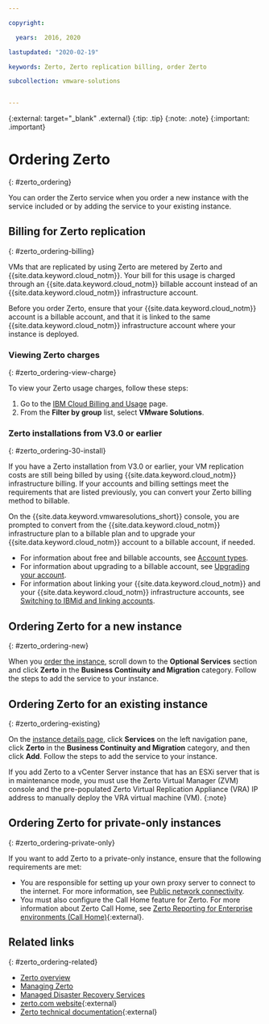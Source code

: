 ```yaml
---

copyright:

  years:  2016, 2020

lastupdated: "2020-02-19"

keywords: Zerto, Zerto replication billing, order Zerto

subcollection: vmware-solutions


---
```


{:external: target="_blank" .external}
{:tip: .tip}
{:note: .note}
{:important: .important}

# Ordering Zerto
{: #zerto_ordering}

You can order the Zerto service when you order a new instance with the service included or by adding the service to your existing instance.

## Billing for Zerto replication
{: #zerto_ordering-billing}

VMs that are replicated by using Zerto are metered by Zerto and {{site.data.keyword.cloud_notm}}. Your bill for this usage is charged through an {{site.data.keyword.cloud_notm}} billable account instead of an {{site.data.keyword.cloud_notm}} infrastructure account.

Before you order Zerto, ensure that your {{site.data.keyword.cloud_notm}} account is a billable account, and that it is linked to the same {{site.data.keyword.cloud_notm}} infrastructure account where your instance is deployed.

### Viewing Zerto charges
{: #zerto_ordering-view-charge}

To view your Zerto usage charges, follow these steps:

1. Go to the [IBM Cloud Billing and Usage](https://cloud.ibm.com/billing/usage) page.
2. From the **Filter by group** list, select **VMware Solutions**.

### Zerto installations from V3.0 or earlier
{: #zerto_ordering-30-install}

If you have a Zerto installation from V3.0 or earlier, your VM replication costs are still being billed by using {{site.data.keyword.cloud_notm}} infrastructure billing. If your accounts and billing settings meet the requirements that are listed previously, you can convert your Zerto billing method to billable.

On the {{site.data.keyword.vmwaresolutions_short}} console, you are prompted to convert from the {{site.data.keyword.cloud_notm}} infrastructure plan to a billable plan and to upgrade your {{site.data.keyword.cloud_notm}} account to a billable account, if needed.

* For information about free and billable accounts, see [Account types](/docs/account?topic=account-accounts).
* For information about upgrading to a billable account, see [Upgrading your account](/docs/account?topic=account-upgrading-account).
* For information about linking your {{site.data.keyword.cloud_notm}} and your {{site.data.keyword.cloud_notm}} infrastructure accounts, see [Switching to IBMid and linking accounts](/docs/account?topic=account-unifyingaccounts).

## Ordering Zerto for a new instance
{: #zerto_ordering-new}

When you [order the instance](/docs/services/vmwaresolutions?topic=vmware-solutions-vc_orderinginstance#vc_orderinginstance-procedure), scroll down to the **Optional Services** section and click **Zerto** in the **Business Continuity and Migration** category. Follow the steps to add the service to your instance.

## Ordering Zerto for an existing instance
{: #zerto_ordering-existing}

On the [instance details page](/docs/services/vmwaresolutions?topic=vmware-solutions-vc_viewinginstances), click **Services** on the left navigation pane, click **Zerto** in the **Business Continuity and Migration** category, and then click **Add**. Follow the steps to add the service to your instance.

If you add Zerto to a vCenter Server instance that has an ESXi server that is in maintenance mode, you must use the Zerto Virtual Manager (ZVM) console and the pre-populated Zerto Virtual Replication Appliance (VRA) IP address to manually deploy the VRA virtual machine (VM).
{:note}

## Ordering Zerto for private-only instances
{: #zerto_ordering-private-only}

If you want to add Zerto to a private-only instance, ensure that the following requirements are met:
* You are responsible for setting up your own proxy server to connect to the internet. For more information, see [Public network connectivity](/docs/services/vmwaresolutions?topic=vmware-solutions-design_virtualinfrastructure#public-network-connectivity).
* You must also configure the Call Home feature for Zerto. For more information about Zerto Call Home, see [Zerto Reporting for Enterprise environments (Call Home)](https://www.zerto.com/myzerto/knowledge-base/zerto-reporting-for-enterprise-environments-call-home/){:external}.

## Related links
{: #zerto_ordering-related}

* [Zerto overview](/docs/services/vmwaresolutions?topic=vmware-solutions-addingzertodr)
* [Managing Zerto](/docs/services/vmwaresolutions?topic=vmware-solutions-managingzertodr)
* [Managed Disaster Recovery Services](/docs/services/vmwaresolutions?topic=vmware-solutions-managing_zerto_services)
* [zerto.com website](https://www.zerto.com){:external}
* [Zerto technical documentation](https://www.zerto.com/myzerto/technical-documentation/){:external}
